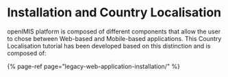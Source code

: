 # Installation and Country Localisation

openIMIS platform is composed of different components that allow the user to chose between Web-based and Mobile-based applications. This Country Localisation tutorial has been developed based on this distinction and is composed of:

{% page-ref page="legacy-web-application-installation/" %}



